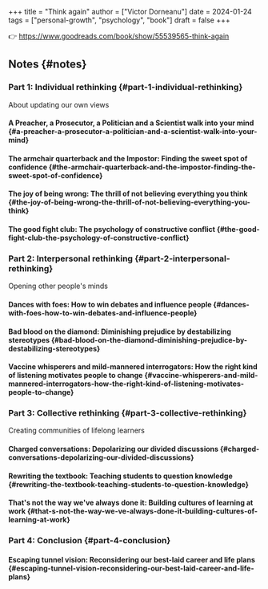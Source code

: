 +++
title = "Think again"
author = ["Victor Dorneanu"]
date = 2024-01-24
tags = ["personal-growth", "psychology", "book"]
draft = false
+++

👉 <https://www.goodreads.com/book/show/55539565-think-again>


## Notes {#notes}


### Part 1: Individual rethinking {#part-1-individual-rethinking}

About updating our own views


#### A Preacher, a Prosecutor, a Politician and a Scientist walk into your mind {#a-preacher-a-prosecutor-a-politician-and-a-scientist-walk-into-your-mind}


#### The armchair quarterback and the Impostor: Finding the sweet spot of confidence {#the-armchair-quarterback-and-the-impostor-finding-the-sweet-spot-of-confidence}


#### The joy of being wrong: The thrill of not believing everything you think {#the-joy-of-being-wrong-the-thrill-of-not-believing-everything-you-think}


#### The good fight club: The psychology of constructive conflict {#the-good-fight-club-the-psychology-of-constructive-conflict}


### Part 2: Interpersonal rethinking {#part-2-interpersonal-rethinking}

Opening other people's minds


#### Dances with foes: How to win debates and influence people {#dances-with-foes-how-to-win-debates-and-influence-people}


#### Bad blood on the diamond: Diminishing prejudice by destabilizing stereotypes {#bad-blood-on-the-diamond-diminishing-prejudice-by-destabilizing-stereotypes}


#### Vaccine whisperers and mild-mannered interrogators: How the right kind of listening motivates people to change {#vaccine-whisperers-and-mild-mannered-interrogators-how-the-right-kind-of-listening-motivates-people-to-change}


### Part 3: Collective rethinking {#part-3-collective-rethinking}

Creating communities of lifelong learners


#### Charged conversations: Depolarizing our divided discussions {#charged-conversations-depolarizing-our-divided-discussions}


#### Rewriting the textbook: Teaching students to question knowledge {#rewriting-the-textbook-teaching-students-to-question-knowledge}


#### That's not the way we've always done it: Building cultures of learning at work {#that-s-not-the-way-we-ve-always-done-it-building-cultures-of-learning-at-work}


### Part 4: Conclusion {#part-4-conclusion}


#### Escaping tunnel vision: Reconsidering our best-laid career and life plans {#escaping-tunnel-vision-reconsidering-our-best-laid-career-and-life-plans}
